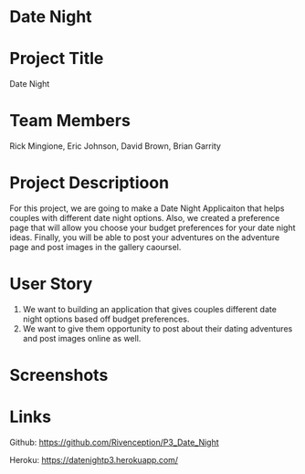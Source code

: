 # Date Night 

# Project Title

Date Night 

# Team Members 
Rick Mingione, Eric Johnson, David Brown, Brian Garrity 

# Project Descriptioon 

For this project, we are going to make a Date Night Applicaiton that helps couples with different date night options. Also, we created a preference page that will allow you choose your budget preferences for your date night ideas. Finally, you will be able to post your adventures on the adventure page and post images in the gallery caoursel. 


# User Story 
1. We want to  building an application that gives couples different date night options based off budget preferences.
2. We want to give them opportunity to post about their dating adventures and post images online as well. 

# Screenshots 

# Links

Github: https://github.com/Rivenception/P3_Date_Night

Heroku: https://datenightp3.herokuapp.com/ 
